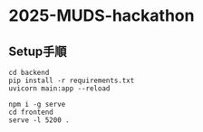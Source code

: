 # 2025-MUDS-hackathon

## Setup手順
```
cd backend
pip install -r requirements.txt
uvicorn main:app --reload
```

```
npm i -g serve
cd frontend
serve -l 5200 .
```
